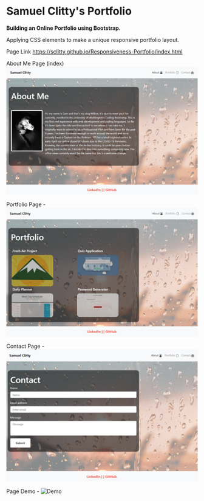 # Samuel Clitty's Portfolio

**Building an Online Portfolio using Bootstrap.**

Applying CSS elements to make a unique responsive portfolio layout. 



Page Link
    https://sclitty.github.io/Responsiveness-Portfolio/index.html

About Me Page (index)
    ![About Me](images/AboutMe.PNG)

Portfolio Page -
    ![Portfolio](images/PortfolioPage.PNG)

Contact Page -
    ![Contact](images/ContactPage.PNG)

Page Demo - 
    ![Demo](images/Demo.gif)





